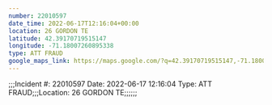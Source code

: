 ```yaml
---
number: 22010597
date_time: 2022-06-17T12:16:04+00:00
location: 26 GORDON TE
latitude: 42.39170719515147
longitude: -71.18007260895338
type: ATT FRAUD
google_maps_link: https://maps.google.com/?q=42.39170719515147,-71.18007260895338
---
```


;;;Incident #: 22010597  Date: 2022-06-17 12:16:04   Type: ATT FRAUD;;;Location: 26 GORDON TE;;;;;;
